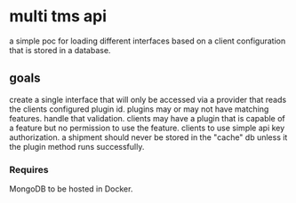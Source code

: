 # multi tms api
a simple poc for loading different interfaces based on a client configuration that is stored in a database.

## goals
create a single interface that will only be accessed via a provider that reads the clients configured plugin id.
plugins may or may not have matching features. handle that validation.
clients may have a plugin that is capable of a feature but no permission to use the feature.
clients to use simple api key authorization.
a shipment should never be stored in the "cache" db unless it the plugin method runs successfully.

### Requires
MongoDB to be hosted in Docker.